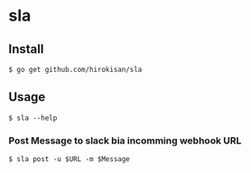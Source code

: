 # sla

## Install
```
$ go get github.com/hirokisan/sla
```

## Usage
```
$ sla --help
```

### Post Message to slack bia incomming webhook URL
```
$ sla post -u $URL -m $Message
```
